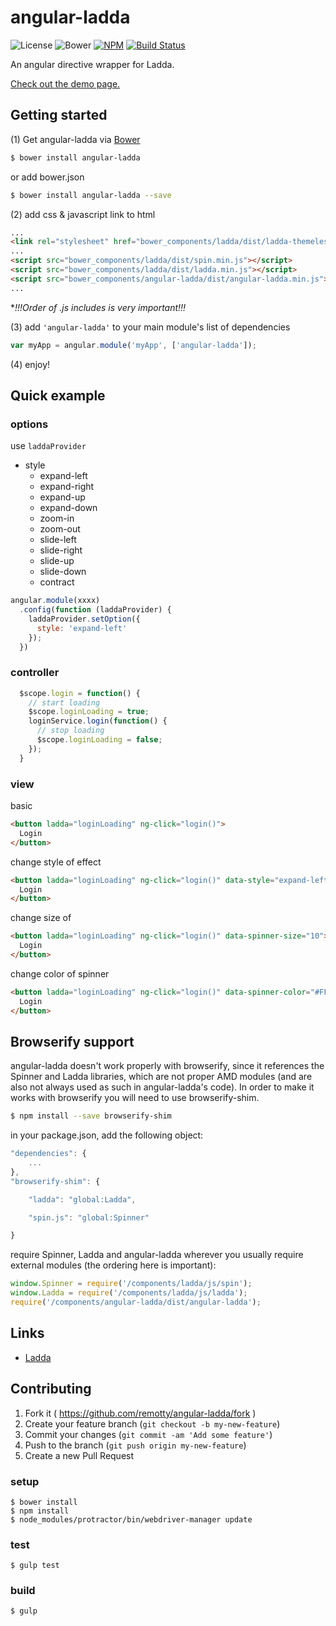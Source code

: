 # angular-ladda
![License](https://img.shields.io/npm/l/angular-ladda.svg)
![Bower](https://img.shields.io/bower/v/angular-ladda.svg) [![NPM](https://img.shields.io/npm/v/angular-ladda.svg)](https://www.npmjs.com/package/angular-ladda)
[![Build Status](https://travis-ci.org/remotty/angular-ladda.svg?branch=master)](https://travis-ci.org/remotty/angular-ladda)

An angular directive wrapper for Ladda.

[Check out the demo page.](http://remotty.github.io/angular-ladda)


## Getting started

(1) Get angular-ladda via [Bower](http://bower.io/)

```sh
$ bower install angular-ladda
```
or add bower.json
```sh
$ bower install angular-ladda --save
```

(2) add css & javascript link to html

```html
...
<link rel="stylesheet" href="bower_components/ladda/dist/ladda-themeless.min.css">
...
<script src="bower_components/ladda/dist/spin.min.js"></script>
<script src="bower_components/ladda/dist/ladda.min.js"></script>
<script src="bower_components/angular-ladda/dist/angular-ladda.min.js"></script>
...
```

**!!!Order of *.js includes is very important!!!**


(3) add `'angular-ladda'` to your main module's list of dependencies

```javascript
var myApp = angular.module('myApp', ['angular-ladda']);
```

(4) enjoy!

## Quick example

### options

use `laddaProvider`

- style
   - expand-left
   - expand-right
   - expand-up
   - expand-down
   - zoom-in
   - zoom-out
   - slide-left
   - slide-right
   - slide-up
   - slide-down
   - contract

```js
angular.module(xxxx)
  .config(function (laddaProvider) {
    laddaProvider.setOption({
      style: 'expand-left'
    });
  })
```

### controller

```javascript
  $scope.login = function() {
    // start loading
    $scope.loginLoading = true;
    loginService.login(function() {
      // stop loading
      $scope.loginLoading = false;
    });
  }
```

### view

basic

```html
<button ladda="loginLoading" ng-click="login()">
  Login
</button>
```

change style of effect

```html
<button ladda="loginLoading" ng-click="login()" data-style="expand-left">
  Login
</button>
```

change size of 


```html
<button ladda="loginLoading" ng-click="login()" data-spinner-size="10">
  Login
</button>
```

change color of spinner

```html
<button ladda="loginLoading" ng-click="login()" data-spinner-color="#FF0000">
  Login
</button>
```

## Browserify support

angular-ladda doesn't work properly with browserify, since it references the Spinner and Ladda libraries, which are not proper AMD modules (and are also not always used as such in angular-ladda's code).
In order to make it works with browserify you will need to use browserify-shim.

```sh
$ npm install --save browserify-shim
```

in your package.json, add the following object:

```js
"dependencies": {
    ...
},
"browserify-shim": {

    "ladda": "global:Ladda",

    "spin.js": "global:Spinner"

}
```

require Spinner, Ladda and angular-ladda wherever you usually require external modules (the ordering here is important):

```javascript
window.Spinner = require('/components/ladda/js/spin');
window.Ladda = require('/components/ladda/js/ladda');
require('/components/angular-ladda/dist/angular-ladda');
```


## Links

* [Ladda](http://lab.hakim.se/ladda/)

## Contributing

1. Fork it ( https://github.com/remotty/angular-ladda/fork )
2. Create your feature branch (`git checkout -b my-new-feature`)
3. Commit your changes (`git commit -am 'Add some feature'`)
4. Push to the branch (`git push origin my-new-feature`)
5. Create a new Pull Request

### setup

```
$ bower install
$ npm install
$ node_modules/protractor/bin/webdriver-manager update
```

### test

```
$ gulp test
```

### build

```
$ gulp
```
